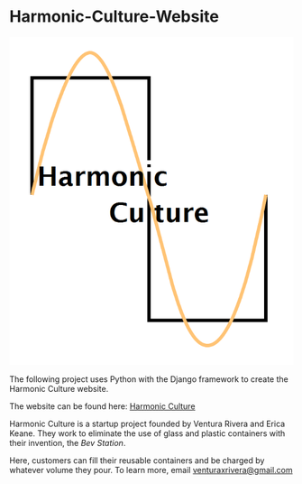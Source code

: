 # Harmonic-Culture-Website

![Harmonic Culture](https://github.com/ventura-rivera/Harmonic-Culture-Website/blob/master/posts/static/images/logo2.png)

The following project uses Python with the Django framework to create the Harmonic Culture website.

The website can be found here: [Harmonic Culture](http://harmoniccultures.com/)

Harmonic Culture is a startup project founded by Ventura Rivera and Erica Keane. They work to eliminate the use of glass and plastic containers with their invention, the *Bev Station*.

Here, customers can fill their reusable containers and be charged by whatever volume they pour. To learn more, email venturaxrivera@gmail.com